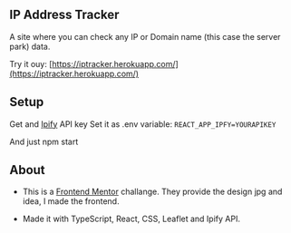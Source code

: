 ## IP Address Tracker
A site where you can check any IP or Domain name (this case the server park) data. 

Try it ouy: [https://iptracker.herokuapp.com/](https://iptracker.herokuapp.com/)


## Setup
Get and [Ipify](https://www.ipify.org/) API key
Set it as .env variable:
``` REACT_APP_IPFY=YOURAPIKEY ```

And just npm start

## About
- This is a [Frontend Mentor](https://www.frontendmentor.io/) challange. They provide the design jpg and idea, I made the frontend.

- Made it with TypeScript, React, CSS, Leaflet and Ipify API.
